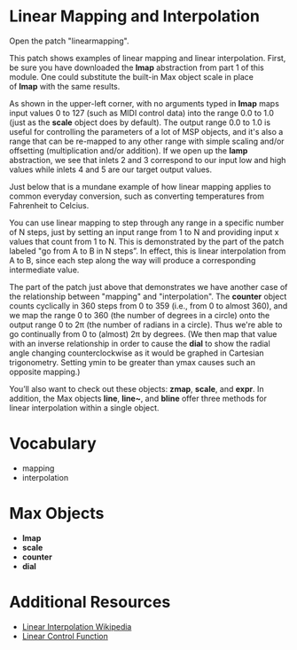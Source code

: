 Linear Mapping and Interpolation
================================
Open the patch "linearmapping".

This patch shows examples of linear mapping and linear interpolation. First, be sure you have downloaded the **lmap** abstraction from part 1 of this module. One could substitute the built-in Max object scale in place of **lmap** with the same results.

As shown in the upper-left corner, with no arguments typed in **lmap** maps input values 0 to 127 (such as MIDI control data) into the range 0.0 to 1.0 (just as the **scale** object does by default). The output range 0.0 to 1.0 is useful for controlling the parameters of a lot of MSP objects, and it's also a range that can be re-mapped to any other range with simple scaling and/or offsetting (multiplication and/or addition). If we open up the **lamp** abstraction, we see that inlets 2 and 3 correspond to our input low and high values while inlets 4 and 5 are our target output values.

Just below that is a mundane example of how linear mapping applies to common everyday conversion, such as converting temperatures from Fahrenheit to Celcius.

You can use linear mapping to step through any range in a specific number of N steps, just by setting an input range from 1 to N and providing input x values that count from 1 to N. This is demonstrated by the part of the patch labeled "go from A to B in N steps”. In effect, this is linear interpolation from A to B, since each step along the way will produce a corresponding intermediate value.

The part of the patch just above that demonstrates we have another case of the relationship between "mapping" and "interpolation". The **counter** object counts cyclically in 360 steps from 0 to 359 (i.e., from 0 to almost 360), and we map the range 0 to 360 (the number of degrees in a circle) onto the output range 0 to 2π (the number of radians in a circle). Thus we're able to go continually from 0 to (almost) 2π by degrees. (We then map that value with an inverse relationship in order to cause the **dial** to show the radial angle changing counterclockwise as it would be graphed in Cartesian trigonometry. Setting ymin to be greater than ymax causes such an opposite mapping.)

You’ll also want to check out these objects: **zmap**, **scale**, and **expr**. In addition, the Max objects **line**, **line~**, and **bline** offer three methods for linear interpolation within a single object.

Vocabulary
==========
- mapping
- interpolation

Max Objects
===========
- **lmap**
- **scale**
- **counter**
- **dial**

Additional Resources
====================
- [Linear Interpolation Wikipedia](https://en.wikipedia.org/wiki/Linear_interpolation)
- [Linear Control Function](http://sites.uci.edu/camp2014/2014/04/18/linear-control-function/)
